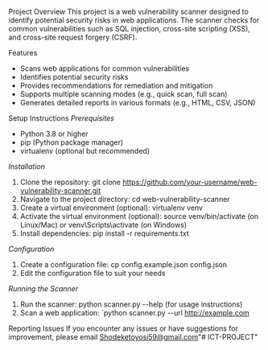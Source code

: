 Project Overview
This project is a web vulnerability scanner designed to identify potential security risks in web applications. The scanner checks for common vulnerabilities such as SQL injection, cross-site scripting (XSS), and cross-site request forgery (CSRF).

Features
- Scans web applications for common vulnerabilities
- Identifies potential security risks
- Provides recommendations for remediation and mitigation
- Supports multiple scanning modes (e.g., quick scan, full scan)
- Generates detailed reports in various formats (e.g., HTML, CSV, JSON)

Setup Instructions
*Prerequisites*
- Python 3.8 or higher
- pip (Python package manager)
- virtualenv (optional but recommended)

*Installation*
1. Clone the repository: git clone https://github.com/your-username/web-vulnerability-scanner.git
2. Navigate to the project directory: cd web-vulnerability-scanner
3. Create a virtual environment (optional): virtualenv venv
4. Activate the virtual environment (optional): source venv/bin/activate (on Linux/Mac) or venv\Scripts\activate (on Windows)
5. Install dependencies: pip install -r requirements.txt

*Configuration*
1. Create a configuration file: cp config.example.json config.json
2. Edit the configuration file to suit your needs

*Running the Scanner*
1. Run the scanner: python scanner.py --help (for usage instructions)
2. Scan a web application: `python scanner.py --url http://example.com

Reporting Issues
If you encounter any issues or have suggestions for improvement, please email
Shodeketoyosi59@gmail.com"# ICT-PROJECT" 
